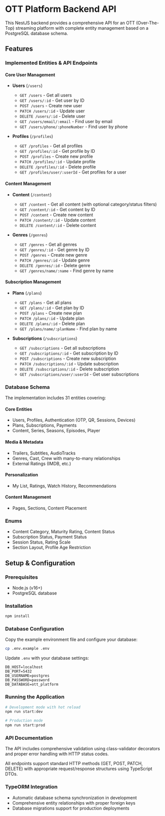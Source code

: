 # OTT Platform Backend API

This NestJS backend provides a comprehensive API for an OTT (Over-The-Top) streaming platform with complete entity management based on a PostgreSQL database schema.

## Features

### Implemented Entities & API Endpoints

#### Core User Management
- **Users** (`/users`)
  - `GET /users` - Get all users
  - `GET /users/:id` - Get user by ID
  - `POST /users` - Create new user
  - `PATCH /users/:id` - Update user
  - `DELETE /users/:id` - Delete user
  - `GET /users/email/:email` - Find user by email
  - `GET /users/phone/:phoneNumber` - Find user by phone

- **Profiles** (`/profiles`)
  - `GET /profiles` - Get all profiles
  - `GET /profiles/:id` - Get profile by ID
  - `POST /profiles` - Create new profile
  - `PATCH /profiles/:id` - Update profile
  - `DELETE /profiles/:id` - Delete profile
  - `GET /profiles/user/:userId` - Get profiles for a user

#### Content Management
- **Content** (`/content`)
  - `GET /content` - Get all content (with optional category/status filters)
  - `GET /content/:id` - Get content by ID
  - `POST /content` - Create new content
  - `PATCH /content/:id` - Update content
  - `DELETE /content/:id` - Delete content

- **Genres** (`/genres`)
  - `GET /genres` - Get all genres
  - `GET /genres/:id` - Get genre by ID
  - `POST /genres` - Create new genre
  - `PATCH /genres/:id` - Update genre
  - `DELETE /genres/:id` - Delete genre
  - `GET /genres/name/:name` - Find genre by name

#### Subscription Management
- **Plans** (`/plans`)
  - `GET /plans` - Get all plans
  - `GET /plans/:id` - Get plan by ID
  - `POST /plans` - Create new plan
  - `PATCH /plans/:id` - Update plan
  - `DELETE /plans/:id` - Delete plan
  - `GET /plans/name/:planName` - Find plan by name

- **Subscriptions** (`/subscriptions`)
  - `GET /subscriptions` - Get all subscriptions
  - `GET /subscriptions/:id` - Get subscription by ID
  - `POST /subscriptions` - Create new subscription
  - `PATCH /subscriptions/:id` - Update subscription
  - `DELETE /subscriptions/:id` - Delete subscription
  - `GET /subscriptions/user/:userId` - Get user subscriptions

### Database Schema

The implementation includes 31 entities covering:

#### Core Entities
- Users, Profiles, Authentication (OTP, QR, Sessions, Devices)
- Plans, Subscriptions, Payments
- Content, Series, Seasons, Episodes, Player

#### Media & Metadata
- Trailers, Subtitles, AudioTracks
- Genres, Cast, Crew with many-to-many relationships
- External Ratings (IMDB, etc.)

#### Personalization
- My List, Ratings, Watch History, Recommendations

#### Content Management
- Pages, Sections, Content Placement

### Enums
- Content Category, Maturity Rating, Content Status
- Subscription Status, Payment Status
- Session Status, Rating Scale
- Section Layout, Profile Age Restriction

## Setup & Configuration

### Prerequisites
- Node.js (v16+)
- PostgreSQL database

### Installation
```bash
npm install
```

### Database Configuration
Copy the example environment file and configure your database:
```bash
cp .env.example .env
```

Update `.env` with your database settings:
```env
DB_HOST=localhost
DB_PORT=5432
DB_USERNAME=postgres
DB_PASSWORD=password
DB_DATABASE=ott_platform
```

### Running the Application
```bash
# Development mode with hot reload
npm run start:dev

# Production mode
npm run start:prod
```

### API Documentation
The API includes comprehensive validation using class-validator decorators and proper error handling with HTTP status codes.

All endpoints support standard HTTP methods (GET, POST, PATCH, DELETE) with appropriate request/response structures using TypeScript DTOs.

### TypeORM Integration
- Automatic database schema synchronization in development
- Comprehensive entity relationships with proper foreign keys
- Database migrations support for production deployments